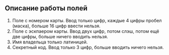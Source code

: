 ## Описание работы полей
1. Поле с номером карты. Ввод только цифр, каждые 4 цифры пробел (маска), больше 16 цифр ввести нельзя.
2. Поле с эскпаером карты. Ввод двух цифр, потом слэш, потом ещё две цифры, больше ничего вводить нельзя.
3. Имя владельца только латиницей.
4. Секретный код. Ввод только 3 цифр, больше вводить ничего нельзя.
